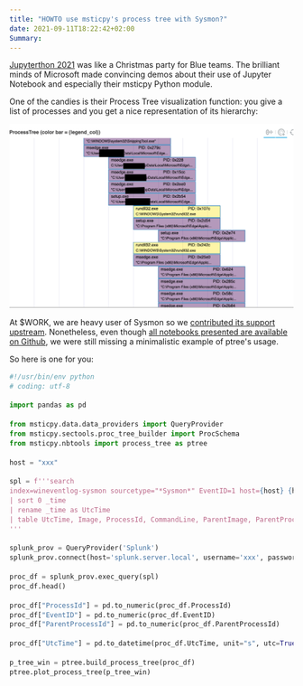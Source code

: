 ```yaml
---
title: "HOWTO use msticpy's process tree with Sysmon?"
date: 2021-09-11T18:22:42+02:00
Summary: 
---
```


[Jupyterthon 2021](https://infosecjupyterthon.com/introduction.html) was like a Christmas party for Blue teams. The brilliant minds of Microsoft made  convincing demos about their use of Jupyter Notebook and especially their msticpy Python module.

One of the candies is their Process Tree visualization function: you give a list of processes and you get a nice representation of its hierarchy:

![](/static/images/9dc9a604a23586b7b5d52f340aa070d0da7f23e3.png)

At $WORK, we are heavy user of Sysmon so we [contributed its support upstream](https://github.com/microsoft/msticpy/pull/267). Nonetheless, even though [all notebooks presented are available on Github](https://github.com/OTRF/infosec-jupyterthon/tree/master/workshops/2021), we were still missing a minimalistic example of ptree's usage.

So here is one for you:

```python
#!/usr/bin/env python
# coding: utf-8

import pandas as pd

from msticpy.data.data_providers import QueryProvider
from msticpy.sectools.proc_tree_builder import ProcSchema
from msticpy.nbtools import process_tree as ptree

host = "xxx"

spl = f'''search 
index=wineventlog-sysmon sourcetype="*Sysmon*" EventID=1 host={host} {host}
| sort 0 _time
| rename _time as UtcTime
| table UtcTime, Image, ProcessId, CommandLine, ParentImage, ParentProcessId, LogonId, ParentCommandLine, Computer, EventID
'''

splunk_prov = QueryProvider('Splunk')
splunk_prov.connect(host='splunk.server.local', username='xxx', password="xxx")

proc_df = splunk_prov.exec_query(spl)
proc_df.head()

proc_df["ProcessId"] = pd.to_numeric(proc_df.ProcessId)
proc_df["EventID"] = pd.to_numeric(proc_df.EventID)
proc_df["ParentProcessId"] = pd.to_numeric(proc_df.ParentProcessId)

proc_df["UtcTime"] = pd.to_datetime(proc_df.UtcTime, unit="s", utc=True)

p_tree_win = ptree.build_process_tree(proc_df)
ptree.plot_process_tree(p_tree_win)
```
